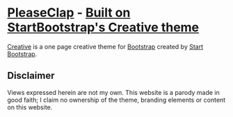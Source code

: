 
# [PleaseClap](http://pleaseclap.org/) - [Built on StartBootstrap's Creative theme](http://startbootstrap.com/template-overviews/creative/)

[Creative](http://startbootstrap.com/template-overviews/creative/) is a one page creative theme for [Bootstrap](http://getbootstrap.com/) created by [Start Bootstrap](http://startbootstrap.com/).

## Disclaimer	
Views expressed herein are not my own. This website is a parody made in good faith; I claim no ownership of the theme, branding elements or content on this website.

